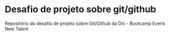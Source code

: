 # Desafio de projeto sobre git/github
Repositório do desafio de projeto sobre Git/Github da Dio - Bootcamp Everis New Talent
